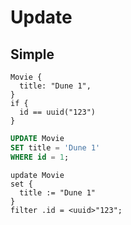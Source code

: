 # Update



## Simple

```
Movie {
  title: "Dune 1",
}
if {
  id == uuid("123")
}
```

```sql
UPDATE Movie
SET title = 'Dune 1'
WHERE id = 1;
```

```edgeql
update Movie
set {
  title := "Dune 1"
}
filter .id = <uuid>"123";
```
